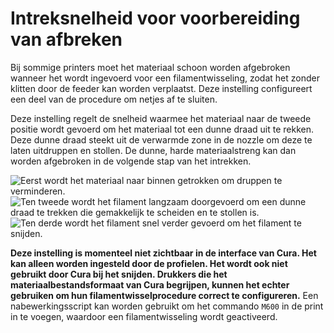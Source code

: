 Intreksnelheid voor voorbereiding van afbreken
====
Bij sommige printers moet het materiaal schoon worden afgebroken wanneer het wordt ingevoerd voor een filamentwisseling, zodat het zonder klitten door de feeder kan worden verplaatst. Deze instelling configureert een deel van de procedure om netjes af te sluiten.

Deze instelling regelt de snelheid waarmee het materiaal naar de tweede positie wordt gevoerd om het materiaal tot een dunne draad uit te rekken. Deze dunne draad steekt uit de verwarmde zone in de nozzle om deze te laten uitdruppen en stollen. De dunne, harde materiaalstreng kan dan worden afgebroken in de volgende stap van het intrekken.

![Eerst wordt het materiaal naar binnen getrokken om druppen te verminderen.](../../../articles/images/filament_switch_anti_ooze.svg)
![Ten tweede wordt het filament langzaam doorgevoerd om een ​​dunne draad te trekken die gemakkelijk te scheiden en te stollen is.](../../../articles/images/filament_switch_break_preparation.svg)
![Ten derde wordt het filament snel verder gevoerd om het filament te snijden.](../../../articles/images/filament_switch_break.svg)

**Deze instelling is momenteel niet zichtbaar in de interface van Cura. Het kan alleen worden ingesteld door de profielen. Het wordt ook niet gebruikt door Cura bij het snijden. Drukkers die het materiaalbestandsformaat van Cura begrijpen, kunnen het echter gebruiken om hun filamentwisselprocedure correct te configureren.**
Een nabewerkingsscript kan worden gebruikt om het commando `M600` in de print in te voegen, waardoor een filamentwisseling wordt geactiveerd.